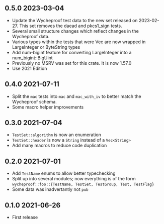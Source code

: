 ## 0.5.0 2023-03-04

* Update the Wycheproof test data to the new set released on
  2023-02-27. This set removes the daead and pkcs1_sign tests.
* Several small structure changes which reflect changes in the
  Wycheproof data.
* Various types within the tests that were Vec<u8> are now
  wrapped in LargeInteger or ByteString types
* Add num-bigint feature for converting LargeInteger into
  a num_bigint::BigUint
* Previously no MSRV was set for this crate. It is now 1.57.0
* Use 2021 Edition

## 0.4.0 2021-07-11

* Split the `mac` tests into `mac` and `mac_with_iv` to better
  match the Wycheproof schema.
* Some macro helper improvements

## 0.3.0 2021-07-04

* `TestSet::algorithm` is now an enumeration
* `TestSet::header` is now a `String` instead of a `Vec<String>`
* Add many macros to reduce code duplication

## 0.2.0 2021-07-01

* Add `TestName` enums to allow better typechecking
* Split up into several modules; now everything is of the form
  `wycheproof::foo::{TestName, TestSet, TestGroup, Test, TestFlag}`
* Some data was inadvertantly not `pub`

## 0.1.0 2021-06-26

* First release

